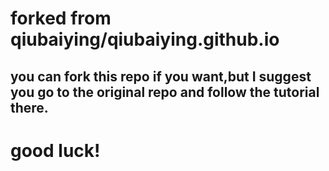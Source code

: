 
# forked from qiubaiying/qiubaiying.github.io

## you can fork this repo if you want,but I suggest you go to the original repo and follow the tutorial there.

# good luck!

